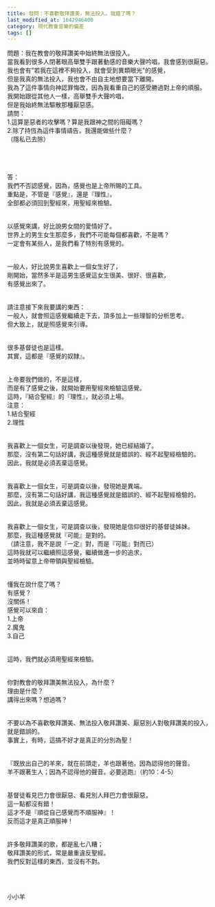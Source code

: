 ```yaml
---
title: 發問：不喜歡敬拜讚美，無法投入。我錯了嗎？
last_modified_at: 1642946400
category: 現代教會音樂的偏差
tags: []
---
```


<div>問題：我在教會的敬拜讚美中始終無法很投入。</div>

<div>當我看到很多人閉著眼高舉雙手跟著動感的音樂大聲吟唱，我會感到很厭惡。</div>

<div>我也會有"若我在這裡不夠投入，就會受到異類眼光"的感覺，</div>

<div>但是我真的無法投入，我也會不由自主地想要當下離開。&nbsp;</div>

<div>我為了這件事情向神認罪悔改，因為我看重自己的感受勝過對上帝的順服。</div>

<div>我開始跟從其他人一樣，高舉雙手大聲吟唱，</div>

<div>但是我始終無法驅散那種厭惡感。</div>

<div>請問：</div>

<div>1.這算是惡者的攻擊嗎？算是我跟神之間的阻礙嗎？</div>

<div>2.除了持恆為這件事情禱告，我還能做些什麼？</div>

<div>（隱私已去除）</div>

<div>&nbsp;</div>

<div>&nbsp;</div>

<div>&nbsp;</div>

<div>&nbsp;</div>

<div>答：</div>

<div>我們不否認感覺，因為，感覺也是上帝所賜的工具。</div>

<div>重點是，不管是『感覺』，還是『理性』，</div>

<div>全部都必須回到聖經來，用聖經來檢驗。</div>

<div>&nbsp;</div>

<div>&nbsp;</div>

<div>以感覺來講，好比說男女間的愛情好了。</div>

<div>世界上的男生女生那麼多，我們不可能每個都喜歡，不是嗎？</div>

<div>一定會有某些人，是我們看了特別有感覺的。</div>

<div>&nbsp;</div>

<div>&nbsp;</div>

<div>一般人，好比說男生喜歡上一個女生好了，</div>

<div>剛開始，當然多半是這男生感覺這女生很美、很好、很喜歡，</div>

<div>有感覺出來了。</div>

<div>&nbsp;</div>

<div>&nbsp;</div>

<div>請注意接下來我要講的東西：</div>

<div>一般人，就會照這感覺繼續走下去，頂多加上一些理智的分析思考。</div>

<div>但大致上，就是照感覺來引導。</div>

<div>&nbsp;</div>

<div>&nbsp;</div>

<div>很多基督徒也是這樣。</div>

<div>其實，這都是『感覺的奴隸』。</div>

<div>&nbsp;</div>

<div>&nbsp;</div>

<div>上帝要我們做的，不是這樣，</div>

<div>而是有了感覺之後，就開始要用聖經來檢驗這感覺。</div>

<div>這時，『結合聖經』的『理性』，就必須上場。</div>

<div>注意：</div>

<div>1.結合聖經</div>

<div>2.理性</div>

<div>&nbsp;</div>

<div>&nbsp;</div>

<div>我喜歡上一個女生，可是調查以後發現，她已經結婚了。</div>

<div>那麼，沒有第二句話好講，我這種感覺就是錯誤的、經不起聖經檢驗的。</div>

<div>因此，我就是必須丟棄這感覺。</div>

<div>&nbsp;</div>

<div>&nbsp;</div>

<div>我喜歡上一個女生，可是調查以後，發現她是異端。</div>

<div>那麼，沒有第二句話好講，我這種感覺就是錯誤的、經不起聖經檢驗的。</div>

<div>因此，我就是必須丟棄這感覺。</div>

<div>&nbsp;</div>

<div>&nbsp;</div>

<div>我喜歡上一個女生，可是調查以後，發現她是信仰很好的基督徒姊妹。</div>

<div>那麼，我這種感覺就『可能』是對的。</div>

<div>（請注意，我不是說『一定』對，而是『可能』對而已）</div>

<div>這時我就可以繼續照這感覺，繼續做進一步的追求，</div>

<div>並時時留意上帝帶領與聖經檢驗。</div>

<div>&nbsp;</div>

<div>&nbsp;</div>

<div>懂我在說什麼了嗎？</div>

<div>有感覺？</div>

<div>沒關係！</div>

<div>感覺可以來自：</div>

<div>1.上帝</div>

<div>2.魔鬼</div>

<div>3.自己</div>

<div>&nbsp;</div>

<div>&nbsp;</div>

<div>這時，我們就必須用聖經來檢驗。</div>

<div>&nbsp;</div>

<div>&nbsp;</div>

<div>你對教會的敬拜讚美無法投入，為什麼？</div>

<div>理由是什麼？</div>

<div>講得出來嗎？想過嗎？</div>

<div>&nbsp;</div>

<div>&nbsp;</div>

<div>不要以為不喜歡敬拜讚美、無法投入敬拜讚美、厭惡別人對敬拜讚美的投入，</div>

<div>就是錯誤的。</div>

<div>事實上，有時，這搞不好才是真正的分別為聖！</div>

<div>&nbsp;</div>

<div>&nbsp;</div>

<div>『既放出自己的羊來，就在前頭走，羊也跟著他，因為認得他的聲音。</div>

<div>羊不跟著生人；因為不認得他的聲音。必要逃跑』（約10：4-5）</div>

<div>&nbsp;</div>

<div>&nbsp;</div>

<div>基督徒看見巴力會很厭惡、看見別人拜巴力會很厭惡，</div>

<div>這一點都沒有錯！</div>

<div>這才不是『順從自己感覺而不順服神』！</div>

<div>反而這才是真正順服神！</div>

<div>&nbsp;</div>

<div>&nbsp;</div>

<div>許多敬拜讚美的歌，都是亂七八糟；</div>

<div>敬拜讚美的形式，常是嚴重違反聖經。</div>

<div>我們反對這樣的東西，並沒有不對。</div>

<div>&nbsp;</div>

<p>&nbsp;</p>

<p>小小羊</p>

<p>&nbsp;</p>

